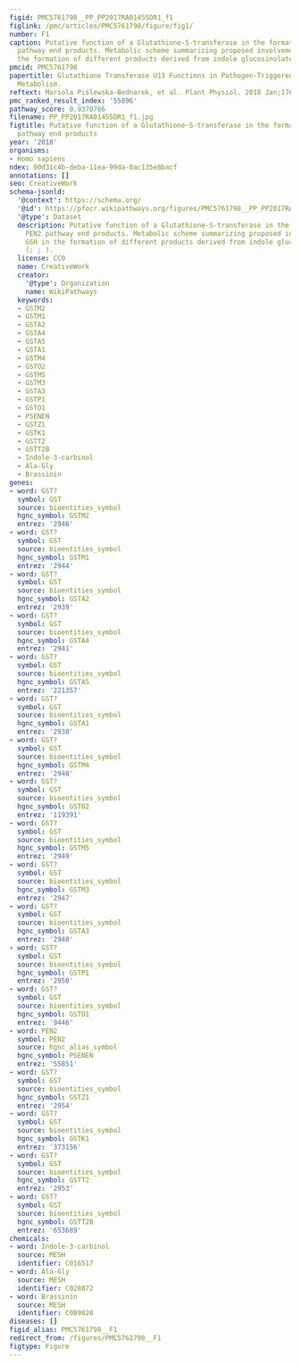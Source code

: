 ```yaml
---
figid: PMC5761798__PP_PP2017RA01455DR1_f1
figlink: /pmc/articles/PMC5761798/figure/fig1/
number: F1
caption: Putative function of a Glutathione-S-transferase in the formation of PEN2
  pathway end products. Metabolic scheme summarizing proposed involvement of GSH in
  the formation of different products derived from indole glucosinolates (; ; ).
pmcid: PMC5761798
papertitle: Glutathione Transferase U13 Functions in Pathogen-Triggered Glucosinolate
  Metabolism.
reftext: Mariola Piślewska-Bednarek, et al. Plant Physiol. 2018 Jan;176(1):538-551.
pmc_ranked_result_index: '55896'
pathway_score: 0.9370766
filename: PP_PP2017RA01455DR1_f1.jpg
figtitle: Putative function of a Glutathione-S-transferase in the formation of PEN2
  pathway end products
year: '2018'
organisms:
- Homo sapiens
ndex: 00d31c4b-deba-11ea-99da-0ac135e8bacf
annotations: []
seo: CreativeWork
schema-jsonld:
  '@context': https://schema.org/
  '@id': https://pfocr.wikipathways.org/figures/PMC5761798__PP_PP2017RA01455DR1_f1.html
  '@type': Dataset
  description: Putative function of a Glutathione-S-transferase in the formation of
    PEN2 pathway end products. Metabolic scheme summarizing proposed involvement of
    GSH in the formation of different products derived from indole glucosinolates
    (; ; ).
  license: CC0
  name: CreativeWork
  creator:
    '@type': Organization
    name: WikiPathways
  keywords:
  - GSTM2
  - GSTM1
  - GSTA2
  - GSTA4
  - GSTA5
  - GSTA1
  - GSTM4
  - GSTO2
  - GSTM5
  - GSTM3
  - GSTA3
  - GSTP1
  - GSTO1
  - PSENEN
  - GSTZ1
  - GSTK1
  - GSTT2
  - GSTT2B
  - Indole-3-carbinol
  - Ala-Gly
  - Brassinin
genes:
- word: GST?
  symbol: GST
  source: bioentities_symbol
  hgnc_symbol: GSTM2
  entrez: '2946'
- word: GST?
  symbol: GST
  source: bioentities_symbol
  hgnc_symbol: GSTM1
  entrez: '2944'
- word: GST?
  symbol: GST
  source: bioentities_symbol
  hgnc_symbol: GSTA2
  entrez: '2939'
- word: GST?
  symbol: GST
  source: bioentities_symbol
  hgnc_symbol: GSTA4
  entrez: '2941'
- word: GST?
  symbol: GST
  source: bioentities_symbol
  hgnc_symbol: GSTA5
  entrez: '221357'
- word: GST?
  symbol: GST
  source: bioentities_symbol
  hgnc_symbol: GSTA1
  entrez: '2938'
- word: GST?
  symbol: GST
  source: bioentities_symbol
  hgnc_symbol: GSTM4
  entrez: '2948'
- word: GST?
  symbol: GST
  source: bioentities_symbol
  hgnc_symbol: GSTO2
  entrez: '119391'
- word: GST?
  symbol: GST
  source: bioentities_symbol
  hgnc_symbol: GSTM5
  entrez: '2949'
- word: GST?
  symbol: GST
  source: bioentities_symbol
  hgnc_symbol: GSTM3
  entrez: '2947'
- word: GST?
  symbol: GST
  source: bioentities_symbol
  hgnc_symbol: GSTA3
  entrez: '2940'
- word: GST?
  symbol: GST
  source: bioentities_symbol
  hgnc_symbol: GSTP1
  entrez: '2950'
- word: GST?
  symbol: GST
  source: bioentities_symbol
  hgnc_symbol: GSTO1
  entrez: '9446'
- word: PEN2
  symbol: PEN2
  source: hgnc_alias_symbol
  hgnc_symbol: PSENEN
  entrez: '55851'
- word: GST?
  symbol: GST
  source: bioentities_symbol
  hgnc_symbol: GSTZ1
  entrez: '2954'
- word: GST?
  symbol: GST
  source: bioentities_symbol
  hgnc_symbol: GSTK1
  entrez: '373156'
- word: GST?
  symbol: GST
  source: bioentities_symbol
  hgnc_symbol: GSTT2
  entrez: '2953'
- word: GST?
  symbol: GST
  source: bioentities_symbol
  hgnc_symbol: GSTT2B
  entrez: '653689'
chemicals:
- word: Indole-3-carbinol
  source: MESH
  identifier: C016517
- word: Ala-Gly
  source: MESH
  identifier: C028872
- word: Brassinin
  source: MESH
  identifier: C089020
diseases: []
figid_alias: PMC5761798__F1
redirect_from: /figures/PMC5761798__F1
figtype: Figure
---
```

